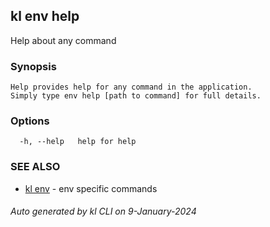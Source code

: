 ## kl env help

Help about any command

### Synopsis

```
Help provides help for any command in the application.
Simply type env help [path to command] for full details.
```

### Options

```
  -h, --help   help for help
```

### SEE ALSO

* [kl env](kl_env.md)  - env specific commands

###### Auto generated by kl CLI on 9-January-2024
